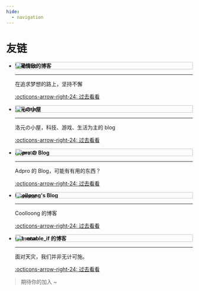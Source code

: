 ```yaml
---
hide:
  - navigation
---
```


# 友链

<style>
.links-div li > p:nth-child(1) {
    position: relative;
}
.links-div li > p:nth-child(1) > img {
    height: 100%;
    position: absolute;
    float: right;
    right: 0;
    border-radius: 2px;
}
.links-div li > p:nth-child(4) > a > span:nth-child(1) {
    margin-top: .2%;
}
</style>

<div class="links-div grid cards" markdown>

-   __饼藏情敌的博客__ ![avatar](https://q.qlogo.cn/g?b=qq&nk=822627809&s=640)

    ---

    在追求梦想的路上，坚持不懈

    [:octicons-arrow-right-24: 过去看看](https://zjhzzy.github.io)

-   __洛元の小屋__ ![avatar](https://blog.dimeta.top/upload/avatar.jpg)

    ---

    洛元の小屋，科技、游戏、生活为主的 blog

    [:octicons-arrow-right-24: 过去看看](https://blog.dimeta.top)

-   __Adpro の Blog__ ![avatar](https://blog.adproqwq.top/avatar.jpg)

    ---

    Adpro 的 Blog，可能有有用的东西？

    [:octicons-arrow-right-24: 过去看看](https://blog.adproqwq.top)

-   __Coolloong's Blog__ ![avatar](https://avatars.githubusercontent.com/u/69153398?v=4)

    ---

    Coolloong 的博客

    [:octicons-arrow-right-24: 过去看看](https://coolloong.github.io)

-   __std::enable_if 的博客__ ![avatar](https://q1.qlogo.cn/g?b=qq&nk=3829456380&s=640)

    ---

    面对天灾，我们并非无计可施。

    [:octicons-arrow-right-24: 过去看看](https://enable-if.com)

> 期待你的加入 ~

</div>
